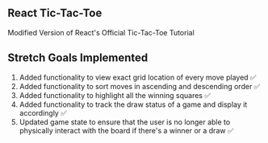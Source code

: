## React Tic-Tac-Toe
Modified Version of React's Official Tic-Tac-Toe Tutorial

## Stretch Goals Implemented
  1. Added functionality to view exact grid location of every move played ✅
  2. Added functionality to sort moves in ascending and descending order ✅
  3. Added functionality to highlight all the winning squares ✅
  4. Added functionality to track the draw status of a game and display it accordingly ✅
  5. Updated game state to ensure that the user is no longer able to physically interact with the board if there's a winner or a draw ✅
